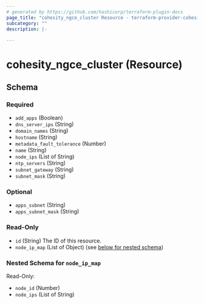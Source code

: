 ```yaml
---
# generated by https://github.com/hashicorp/terraform-plugin-docs
page_title: "cohesity_ngce_cluster Resource - terraform-provider-cohesity"
subcategory: ""
description: |-
  
---
```


# cohesity_ngce_cluster (Resource)





<!-- schema generated by tfplugindocs -->
## Schema

### Required

- `add_apps` (Boolean)
- `dns_server_ips` (String)
- `domain_names` (String)
- `hostname` (String)
- `metadata_fault_tolerance` (Number)
- `name` (String)
- `node_ips` (List of String)
- `ntp_servers` (String)
- `subnet_gateway` (String)
- `subnet_mask` (String)

### Optional

- `apps_subnet` (String)
- `apps_subnet_mask` (String)

### Read-Only

- `id` (String) The ID of this resource.
- `node_ip_map` (List of Object) (see [below for nested schema](#nestedatt--node_ip_map))

<a id="nestedatt--node_ip_map"></a>
### Nested Schema for `node_ip_map`

Read-Only:

- `node_id` (Number)
- `node_ips` (List of String)

